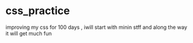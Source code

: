 # css_practice
improving my css for 100 days , iwill start with minin stff and along the way it will get much fun 
